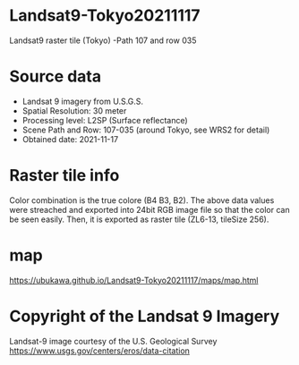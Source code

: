 # Landsat9-Tokyo20211117
Landsat9 raster tile (Tokyo) -Path 107 and row 035 

# Source data
* Landsat 9 imagery from U.S.G.S.
* Spatial Resolution: 30 meter
* Processing level: L2SP (Surface reflectance)
* Scene Path and Row: 107-035 (around Tokyo, see WRS2 for detail)
* Obtained date: 2021-11-17

# Raster tile info
Color combination is the true colore (B4 B3, B2).
The above data values were streached and exported into 24bit RGB image file so that the color can be seen easily.
Then, it is exported as raster tile (ZL6-13, tileSize 256).  


# map
https://ubukawa.github.io/Landsat9-Tokyo20211117/maps/map.html


# Copyright of the Landsat 9 Imagery
Landsat-9 image courtesy of the U.S. Geological Survey  
https://www.usgs.gov/centers/eros/data-citation